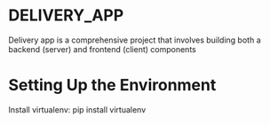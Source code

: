 # DELIVERY_APP
Delivery app is a comprehensive project that involves building both a backend (server) and frontend (client) components
#  Setting Up the Environment
Install virtualenv:
pip install virtualenv
